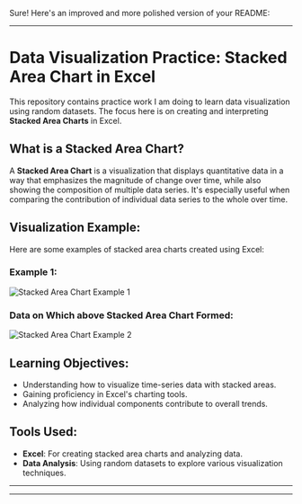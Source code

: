 Sure! Here's an improved and more polished version of your README:

---

# Data Visualization Practice: Stacked Area Chart in Excel

This repository contains practice work I am doing to learn data visualization using random datasets. The focus here is on creating and interpreting **Stacked Area Charts** in Excel.

## What is a Stacked Area Chart?
A **Stacked Area Chart** is a visualization that displays quantitative data in a way that emphasizes the magnitude of change over time, while also showing the composition of multiple data series. It's especially useful when comparing the contribution of individual data series to the whole over time.

## Visualization Example:
Here are some examples of stacked area charts created using Excel:

### Example 1:
![Stacked Area Chart Example 1](https://github.com/user-attachments/assets/2cce98af-2f71-479e-a920-934d784c2f1d)

### Data on Which above Stacked Area Chart Formed:
![Stacked Area Chart Example 2](https://github.com/user-attachments/assets/1b406b66-60de-4174-8965-f23eddcb208e)

## Learning Objectives:
- Understanding how to visualize time-series data with stacked areas.
- Gaining proficiency in Excel's charting tools.
- Analyzing how individual components contribute to overall trends.

## Tools Used:
- **Excel**: For creating stacked area charts and analyzing data.
- **Data Analysis**: Using random datasets to explore various visualization techniques.

---
---
